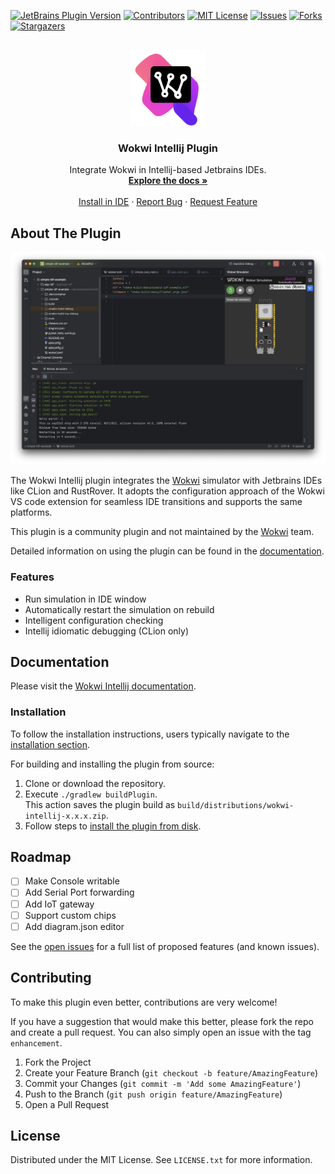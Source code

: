 <a name="readme-top"></a>

<!-- PROJECT SHIELDS -->
[![JetBrains Plugin Version][jetbrains-shield]][jetbrains-url]
[![Contributors][contributors-shield]][contributors-url]
[![MIT License][license-shield]][license-url]
[![Issues][issues-shield]][issues-url]
[![Forks][forks-shield]][forks-url]
[![Stargazers][stars-shield]][stars-url]


<!-- PROJECT LOGO -->
<br />
<div align="center">
  <a href="https://github.com/Jozott00/wokwi-intellij">
    <!-- 
    <picture>
      <source media="(prefers-color-scheme: dark)" srcset="./blob/imgs/pluginIcon_dark.svg" width="80" height="80">
      <img alt="Wokwi Intellij Icon" src="./blob/imgs/logoColorful.svg" width="80" height="80">
    </picture>
    -->
    <img alt="Wokwi Intellij Icon" src="./blob/imgs/logoColorful.svg" width="120" height="120">
  </a>


<h3 align="center">Wokwi Intellij Plugin</h3>

  <p align="center">
    Integrate Wokwi in Intellij-based Jetbrains IDEs.
    <br />
    <a href="https://jozott00.github.io/wokwi-intellij/starter-topic.html"><strong>Explore the docs »</strong></a>
    <br />
    <br />
    <a href="https://plugins.jetbrains.com/plugin/23826-wokwi-simulator">Install in IDE</a>
    ·
    <a href="https://github.com/Jozott00/wokwi-intellij/issues/new?assignees=&labels=bug&projects=&template=bug_report.md&title=%5BBUG%5D">Report Bug</a>
    ·
    <a href="https://github.com/Jozott00/wokwi-intellij/issues/new?assignees=&labels=enhancement&projects=&template=feature_request.md&title=%5BFEATURE-REQUEST%5D">Request Feature</a>
  </p>
</div>



<!-- ABOUT THE PROJECT -->

## About The Plugin

![Wokwi Debug Showcase](blob/imgs/sim_running.png)

<!-- Plugin description -->
The Wokwi Intellij plugin integrates the [Wokwi](https://wokwi.com) simulator with Jetbrains IDEs like CLion and
RustRover.
It adopts the configuration approach of the Wokwi VS code extension for seamless IDE transitions and supports the same
platforms.

This plugin is a community plugin and not maintained by the [Wokwi](https://wokwi.com) team.

Detailed information on using the plugin can be found in
the [documentation](https://jozott00.github.io/wokwi-intellij/starter-topic.html).
<!-- Plugin description end -->

### Features

- Run simulation in IDE window
- Automatically restart the simulation on rebuild
- Intelligent configuration checking
- Intellij idiomatic debugging (CLion only)

<!-- GETTING STARTED -->

## Documentation

Please visit the [Wokwi Intellij documentation](https://jozott00.github.io/wokwi-intellij/starter-topic.html).

### Installation

To follow the installation instructions, users typically navigate to
the [installation section](https://jozott00.github.io/wokwi-intellij/starter-topic.html#installation).

For building and installing the plugin from source:

1. Clone or download the repository.
2. Execute `./gradlew buildPlugin`. <br/> This action saves the plugin build
   as `build/distributions/wokwi-intellij-x.x.x.zip`.
3. Follow steps
   to [install the plugin from disk](https://www.jetbrains.com/help/idea/managing-plugins.html#install_plugin_from_disk).

<!-- ROADMAP -->

## Roadmap

- [ ] Make Console writable
- [ ] Add Serial Port forwarding
- [ ] Add IoT gateway
- [ ] Support custom chips
- [ ] Add diagram.json editor

See the [open issues](https://github.com/Jozott00/wokwi-intellij/issues) for a full list of proposed features (and known
issues).


<!-- CONTRIBUTING -->

## Contributing

To make this plugin even better, contributions are very welcome!

If you have a suggestion that would make this better, please fork the repo and create a pull request. You can also
simply open an issue with the tag `enhancement`.

1. Fork the Project
2. Create your Feature Branch (`git checkout -b feature/AmazingFeature`)
3. Commit your Changes (`git commit -m 'Add some AmazingFeature'`)
4. Push to the Branch (`git push origin feature/AmazingFeature`)
5. Open a Pull Request

<!-- LICENSE -->

## License

Distributed under the MIT License. See `LICENSE.txt` for more information.




<!-- MARKDOWN LINKS & IMAGES -->
<!-- https://www.markdownguide.org/basic-syntax/#reference-style-links -->

[jetbrains-shield]: https://img.shields.io/jetbrains/plugin/v/com.github.jozott00.wokwiintellij
[jetbrains-url]: https://plugins.jetbrains.com/plugin/23826-wokwi-simulator

[contributors-shield]: https://img.shields.io/github/contributors/jozott00/wokwi-intellij.svg

[contributors-url]: https://github.com/Jozott00/wokwi-intellij/graphs/contributors

[forks-shield]: https://img.shields.io/github/forks/jozott00/wokwi-intellij.svg

[forks-url]: https://github.com/Jozott00/wokwi-intellij/network/members

[stars-shield]: https://img.shields.io/github/stars/jozott00/wokwi-intellij.svg

[stars-url]: https://github.com/Jozott00/wokwi-intellij/stargazers

[issues-shield]: https://img.shields.io/github/issues/jozott00/wokwi-intellij.svg

[issues-url]: https://github.com/Jozott00/wokwi-intellij/issues

[license-shield]: https://img.shields.io/github/license/Jozott00/wokwi-intellij.svg

[license-url]: https://github.com/Jozott00/wokwi-intellij/blob/master/LICENSE.txt

